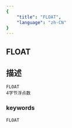 ```yaml
---
{
    "title": "FLOAT",
    "language": "zh-CN"
}
---
```


## FLOAT
## 描述
    FLOAT
    4字节浮点数

### keywords

    FLOAT
